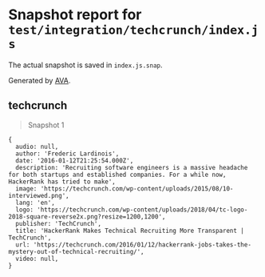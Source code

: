 # Snapshot report for `test/integration/techcrunch/index.js`

The actual snapshot is saved in `index.js.snap`.

Generated by [AVA](https://avajs.dev).

## techcrunch

> Snapshot 1

    {
      audio: null,
      author: 'Frederic Lardinois',
      date: '2016-01-12T21:25:54.000Z',
      description: 'Recruiting software engineers is a massive headache for both startups and established companies. For a while now, HackerRank has tried to make',
      image: 'https://techcrunch.com/wp-content/uploads/2015/08/10-interviewed.png',
      lang: 'en',
      logo: 'https://techcrunch.com/wp-content/uploads/2018/04/tc-logo-2018-square-reverse2x.png?resize=1200,1200',
      publisher: 'TechCrunch',
      title: 'HackerRank Makes Technical Recruiting More Transparent | TechCrunch',
      url: 'https://techcrunch.com/2016/01/12/hackerrank-jobs-takes-the-mystery-out-of-technical-recruiting/',
      video: null,
    }
